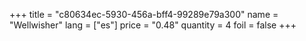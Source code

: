 +++
title = "c80634ec-5930-456a-bff4-99289e79a300"
name = "Wellwisher"
lang = ["es"]
price = "0.48"
quantity = 4
foil = false
+++
